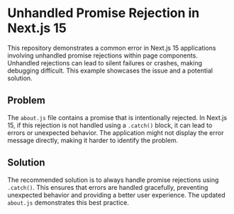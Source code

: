 # Unhandled Promise Rejection in Next.js 15

This repository demonstrates a common error in Next.js 15 applications involving unhandled promise rejections within page components.  Unhandled rejections can lead to silent failures or crashes, making debugging difficult.  This example showcases the issue and a potential solution.

## Problem

The `about.js` file contains a promise that is intentionally rejected. In Next.js 15, if this rejection is not handled using a `.catch()` block, it can lead to errors or unexpected behavior.  The application might not display the error message directly, making it harder to identify the problem.

## Solution

The recommended solution is to always handle promise rejections using `.catch()`. This ensures that errors are handled gracefully, preventing unexpected behavior and providing a better user experience.  The updated `about.js` demonstrates this best practice.
